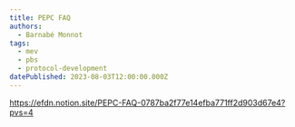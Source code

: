 ```yaml
---
title: PEPC FAQ
authors:
  - Barnabé Monnot
tags:
  - mev
  - pbs
  - protocol-development
datePublished: 2023-08-03T12:00:00.000Z
---
```


<https://efdn.notion.site/PEPC-FAQ-0787ba2f77e14efba771ff2d903d67e4?pvs=4>
